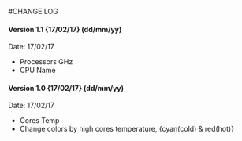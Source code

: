#CHANGE LOG

#### Version 1.1 {17/02/17} (dd/mm/yy)
Date: 17/02/17
  - Processors GHz
  - CPU Name
  
#### Version 1.0 {17/02/17} (dd/mm/yy)
Date: 17/02/17
  - Cores Temp
  - Change colors by high cores temperature, {cyan(cold) & red(hot)}
